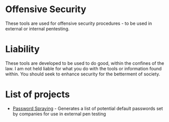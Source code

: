 # Offensive Security

These tools are used for offensive security procedures - to be used in external or internal pentesting. 

# Liability

These tools are developed to be used to do good, within the confines of the law. I am not held liable for what you do with the tools or information found within. You should seek to enhance security for the betterment of society.




# List of projects

- [Password Spraying](Passwords/Password%20Spraying/) - Generates a list of potential default passwords set by companies for use in external pen testing